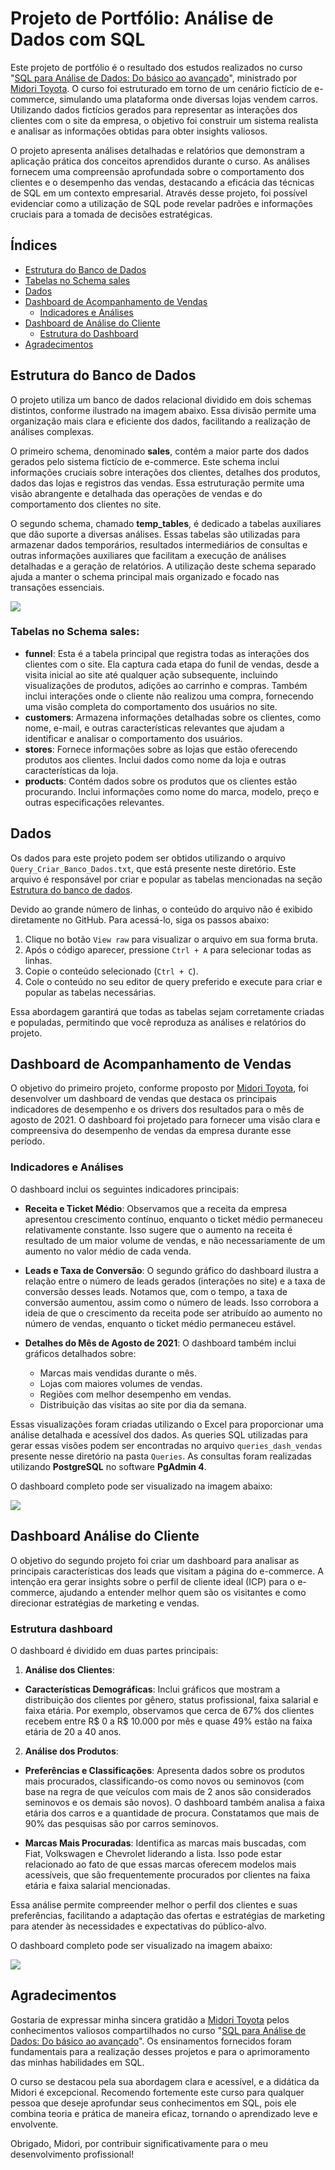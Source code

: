 # Projeto de Portfólio: Análise de Dados com SQL

Este projeto de portfólio é o resultado dos estudos realizados no curso "[SQL para Análise de Dados: Do básico ao avançado](https://www.udemy.com/course/sql-para-analise-de-dados/?couponCode=24T7MT72224)", ministrado por [Midori Toyota](https://www.linkedin.com/in/midoritoyota/). O curso foi estruturado em torno de um cenário fictício de e-commerce, simulando uma plataforma onde diversas lojas vendem carros. Utilizando dados fictícios gerados para representar as interações dos clientes com o site da empresa, o objetivo foi construir um sistema realista e analisar as informações obtidas para obter insights valiosos.

O projeto apresenta análises detalhadas e relatórios que demonstram a aplicação prática dos conceitos aprendidos durante o curso. As análises fornecem uma compreensão aprofundada sobre o comportamento dos clientes e o desempenho das vendas, destacando a eficácia das técnicas de SQL em um contexto empresarial. Através desse projeto, foi possível evidenciar como a utilização de SQL pode revelar padrões e informações cruciais para a tomada de decisões estratégicas.

## Índices

- [Estrutura do Banco de Dados](#estrutura-do-banco-de-dados)
- [Tabelas no Schema sales](#tabelas-no-schema-sales)
- [Dados](#dados)
- [Dashboard de Acompanhamento de Vendas](#dashboard-de-acompanhamento-de-vendas)
  - [Indicadores e Análises](#indicadores-e-análises)
- [Dashboard de Análise do Cliente](#dashboard-de-análise-do-cliente)
  - [Estrutura do Dashboard](#estrutura-do-dashboard)
- [Agradecimentos](#agradecimentos)

## Estrutura do Banco de Dados
O projeto utiliza um banco de dados relacional dividido em dois schemas distintos, conforme ilustrado na imagem abaixo. Essa divisão permite uma organização mais clara e eficiente dos dados, facilitando a realização de análises complexas.

O primeiro schema, denominado **sales**, contém a maior parte dos dados gerados pelo sistema fictício de e-commerce. Este schema inclui informações cruciais sobre interações dos clientes, detalhes dos produtos, dados das lojas e registros das vendas. Essa estruturação permite uma visão abrangente e detalhada das operações de vendas e do comportamento dos clientes no site.

O segundo schema, chamado **temp_tables**, é dedicado a tabelas auxiliares que dão suporte a diversas análises. Essas tabelas são utilizadas para armazenar dados temporários, resultados intermediários de consultas e outras informações auxiliares que facilitam a execução de análises detalhadas e a geração de relatórios. A utilização deste schema separado ajuda a manter o schema principal mais organizado e focado nas transações essenciais.

![](/Imagens/Estrutura_Banco.PNG) 

### Tabelas no Schema sales:
* **funnel**:  Esta é a tabela principal que registra todas as interações dos clientes com o site. Ela captura cada etapa do funil de vendas, desde a visita inicial ao site até qualquer ação subsequente, incluindo visualizações de produtos, adições ao carrinho e compras. Também inclui interações onde o cliente não realizou uma compra, fornecendo uma visão completa do comportamento dos usuários no site.
* **customers**: Armazena informações detalhadas sobre os clientes, como nome, e-mail, e outras características relevantes que ajudam a identificar e analisar o comportamento dos usuários.
* **stores**: Fornece informações sobre as lojas que estão oferecendo produtos aos clientes. Inclui dados como nome da loja e outras características da loja.
* **products**: Contém dados sobre os produtos que os clientes estão procurando. Inclui informações como nome do marca, modelo, preço e outras especificações relevantes.

## Dados

Os dados para este projeto podem ser obtidos utilizando o arquivo `Query_Criar_Banco_Dados.txt`, que está presente neste diretório. Este arquivo é responsável por criar e popular as tabelas mencionadas na seção [Estrutura do banco de dados](#estrutura-do-banco-de-dados).

Devido ao grande número de linhas, o conteúdo do arquivo não é exibido diretamente no GitHub. Para acessá-lo, siga os passos abaixo:

1. Clique no botão `View raw` para visualizar o arquivo em sua forma bruta.
2. Após o código aparecer, pressione `Ctrl + A` para selecionar todas as linhas.
3. Copie o conteúdo selecionado (`Ctrl + C`).
4. Cole o conteúdo no seu editor de query preferido e execute para criar e popular as tabelas necessárias.

Essa abordagem garantirá que todas as tabelas sejam corretamente criadas e populadas, permitindo que você reproduza as análises e relatórios do projeto.

## Dashboard de Acompanhamento de Vendas

O objetivo do primeiro projeto, conforme proposto por [Midori Toyota](https://www.linkedin.com/in/midoritoyota/), foi desenvolver um dashboard de vendas que destaca os principais indicadores de desempenho e os drivers dos resultados para o mês de agosto de 2021. O dashboard foi projetado para fornecer uma visão clara e compreensiva do desempenho de vendas da empresa durante esse período.

### Indicadores e Análises

O dashboard inclui os seguintes indicadores principais:

* **Receita e Ticket Médio**: Observamos que a receita da empresa apresentou crescimento contínuo, enquanto o ticket médio permaneceu relativamente constante. Isso sugere que o aumento na receita é resultado de um maior volume de vendas, e não necessariamente de um aumento no valor médio de cada venda.
  
* **Leads e Taxa de Conversão**: O segundo gráfico do dashboard ilustra a relação entre o número de leads gerados (interações no site) e a taxa de conversão desses leads. Notamos que, com o tempo, a taxa de conversão aumentou, assim como o número de leads. Isso corrobora a ideia de que o crescimento da receita pode ser atribuído ao aumento no número de vendas, enquanto o ticket médio permaneceu estável.
  
* **Detalhes do Mês de Agosto de 2021**: O dashboard também inclui gráficos detalhados sobre:
  * Marcas mais vendidas durante o mês.
  * Lojas com maiores volumes de vendas.
  * Regiões com melhor desempenho em vendas.
  * Distribuição das visitas ao site por dia da semana.

Essas visualizações foram criadas utilizando o Excel para proporcionar uma análise detalhada e acessível dos dados. As queries SQL utilizadas para gerar essas visões podem ser encontradas no arquivo `queries_dash_vendas` presente nesse diretório na pasta `Queries`. As consultas foram realizadas utilizando **PostgreSQL** no software **PgAdmin 4**.

O dashboard completo pode ser visualizado na imagem abaixo:

![](/Imagens/Dash_vendas.png)

## Dashboard Análise do Cliente

O objetivo do segundo projeto foi criar um dashboard para analisar as principais características dos leads que visitam a página do e-commerce. A intenção era gerar insights sobre o perfil de cliente ideal (ICP) para o e-commerce, ajudando a entender melhor quem são os visitantes e como direcionar estratégias de marketing e vendas.

### Estrutura dashboard

O dashboard é dividido em duas partes principais:

1. **Análise dos Clientes**:

  * **Características Demográficas**: Inclui gráficos que mostram a distribuição dos clientes por gênero, status profissional, faixa salarial e faixa etária. Por exemplo, observamos que cerca de 67% dos clientes recebem entre R$ 0 a R$ 10.000 por mês e quase 49% estão na faixa etária de 20 a 40 anos.

2. **Análise dos Produtos**:

  * **Preferências e Classificações**: Apresenta dados sobre os produtos mais procurados, classificando-os como novos ou seminovos (com base na regra de que veículos com mais de 2 anos são considerados seminovos e os demais são novos). O dashboard também analisa a faixa etária dos carros e a quantidade de procura. Constatamos que mais de 90% das pesquisas são por carros seminovos.

  * **Marcas Mais Procuradas**: Identifica as marcas mais buscadas, com Fiat, Volkswagen e Chevrolet liderando a lista. Isso pode estar relacionado ao fato de que essas marcas oferecem modelos mais acessíveis, que são frequentemente procurados por clientes na faixa etária e faixa salarial mencionadas.

Essa análise permite compreender melhor o perfil dos clientes e suas preferências, facilitando a adaptação das ofertas e estratégias de marketing para atender às necessidades e expectativas do público-alvo.

O dashboard completo pode ser visualizado na imagem abaixo:

![](/Imagens/Dash_clientes.png)

## Agradecimentos

Gostaria de expressar minha sincera gratidão a [Midori Toyota](https://www.linkedin.com/in/midoritoyota/) pelos conhecimentos valiosos compartilhados no curso "[SQL para Análise de Dados: Do básico ao avançado](https://www.udemy.com/course/sql-para-analise-de-dados/?couponCode=24T7MT72224)". Os ensinamentos fornecidos foram fundamentais para a realização desses projetos e para o aprimoramento das minhas habilidades em SQL.

O curso se destacou pela sua abordagem clara e acessível, e a didática da Midori é excepcional. Recomendo fortemente este curso para qualquer pessoa que deseje aprofundar seus conhecimentos em SQL, pois ele combina teoria e prática de maneira eficaz, tornando o aprendizado leve e envolvente.

Obrigado, Midori, por contribuir significativamente para o meu desenvolvimento profissional!
